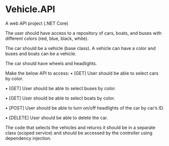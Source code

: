 # Vehicle.API
A web API project (.NET Core)

The user should have access to a repository of cars, boats, and buses with different colors (red, blue, black, white). 

The car should be a vehicle (base class). A vehicle can have a color and buses and boats can be a vehicle. 

The car should have wheels and headlights. 


Make the below API to access:
• [GET] User should be able to select cars by color.

• [GET] User should be able to select buses by color.

• [GET] User should be able to select boats by color.

• [POST] User should be able to turn on/off headlights of the car by car’s ID.

• [DELETE] User should be able to delete the car. 


The code that selects the vehicles and returns it should be in a separate class (scoped service) and should be accessed by the controller using dependency injection. 
